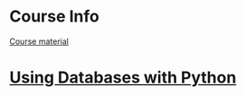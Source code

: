 # Course Info
[Course material](https://www.py4e.com/materials)

# [Using Databases with Python](https://www.coursera.org/learn/python-databases/home/welcome)

